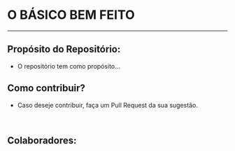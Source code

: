 # O BÁSICO BEM FEITO
---
## Propósito do Repositório:
-	O repositório tem como propósito...


## Como contribuir?
- Caso deseje contribuir, faça um Pull Request da sua sugestão.
<br>

## Colaboradores:
